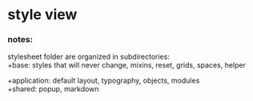 # style view <br>

### notes: <br>

stylesheet folder are organized in subdirectories: <br>
  +base: styles that will never change, mixins, reset, grids, spaces, helper <br>

  +application: default layout, typography, objects, modules <br>
  +shared: popup, markdown